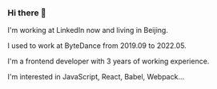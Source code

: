 ### Hi there 👋

I'm working at LinkedIn now and living in Beijing.

I used to work at ByteDance from 2019.09 to 2022.05.

I'm a frontend developer with 3 years of working experience.

I'm interested in JavaScript, React, Babel, Webpack...

<!--
**Arichy/Arichy** is a ✨ _special_ ✨ repository because its `README.md` (this file) appears on your GitHub profile.

Here are some ideas to get you started:

- 🔭 I’m currently working on ...
- 🌱 I’m currently learning ...
- 👯 I’m looking to collaborate on ...
- 🤔 I’m looking for help with ...
- 💬 Ask me about ...
- 📫 How to reach me: ...
- 😄 Pronouns: ...
- ⚡ Fun fact: ...
-->
